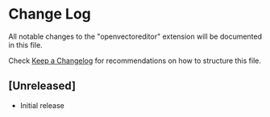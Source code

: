 # Change Log

All notable changes to the "openvectoreditor" extension will be documented in this file.

Check [Keep a Changelog](http://keepachangelog.com/) for recommendations on how to structure this file.

## [Unreleased]

- Initial release